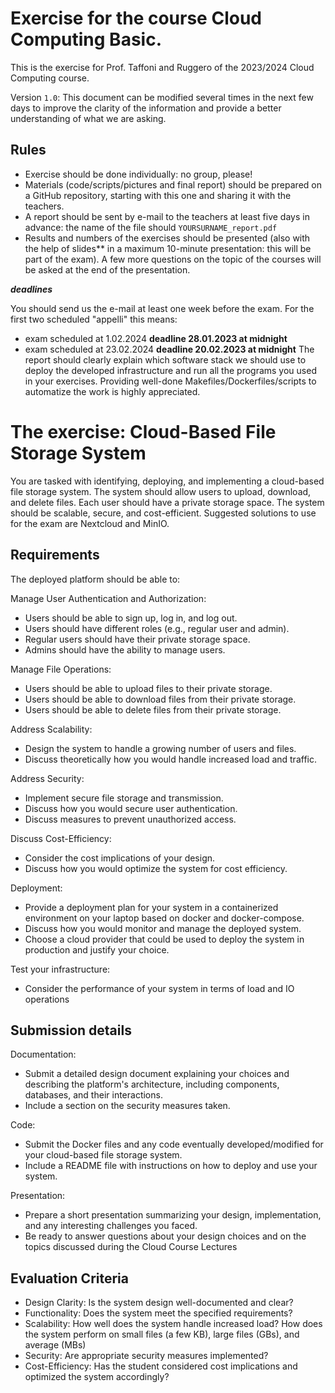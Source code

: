 # Exercise  for the course Cloud Computing Basic.

This is the exercise for Prof. Taffoni and Ruggero of the 2023/2024 Cloud Computing course.

Version `1.0`: This document can be modified several times in the next few days to improve the clarity of the information and provide a better understanding of what we are asking.

## Rules

- Exercise should be done individually: no group, please!
- Materials (code/scripts/pictures and final report) should be prepared on a GitHub repository, starting with this one and sharing it with the teachers.
- A report should be sent by e-mail to the teachers at least five days in advance: the name of the file should `YOURSURNAME_report.pdf`
- Results and numbers of the exercises should be presented (also with the help of slides** in a maximum 10-minute presentation: this will be part of the exam). A few more questions on the topic of the courses will be asked at the end of the presentation.

***deadlines***

You should send us the e-mail at least one week before the exam. For the first two  scheduled "appelli" this means:
 - exam scheduled at 1.02.2024  **deadline 28.01.2023 at midnight**
 - exam scheduled at 23.02.2024  **deadline 20.02.2023 at midnight**
The report should clearly explain which software stack we should use to deploy the developed infrastructure and run all the programs you used in your exercises. Providing well-done Makefiles/Dockerfiles/scripts to automatize the work is highly appreciated.

# The exercise: Cloud-Based File Storage System

You are tasked with identifying, deploying, and implementing a cloud-based file storage system. The system should allow users to upload, download, and delete files. Each user should have a private storage space. The system should be scalable, secure, and cost-efficient. Suggested solutions to use for the exam are Nextcloud and MinIO.

## Requirements

The deployed platform should be able to:

Manage User Authentication and Authorization:
- Users should be able to sign up, log in, and log out.
- Users should have different roles (e.g., regular user and admin).
- Regular users should have their private storage space.
- Admins should have the ability to manage users.

Manage File Operations:
- Users should be able to upload files to their private storage.
- Users should be able to download files from their private storage.
- Users should be able to delete files from their private storage.

Address Scalability:
- Design the system to handle a growing number of users and files.
- Discuss theoretically how you would handle increased load and traffic.

Address Security:
- Implement secure file storage and transmission.
- Discuss how you would secure user authentication.
- Discuss measures to prevent unauthorized access.

Discuss Cost-Efficiency:
- Consider the cost implications of your design.
- Discuss how you would optimize the system for cost efficiency.

Deployment:
- Provide a deployment plan for your system in a containerized environment on your laptop based on docker and docker-compose.
- Discuss how you would monitor and manage the deployed system.
- Choose a cloud provider that could be used to deploy the system in production and justify your choice.

Test your infrastructure:
- Consider the performance of your system in terms of load and IO operations

## Submission details

Documentation:
- Submit a detailed design document explaining your choices and describing the platform's architecture, including components, databases, and their interactions.
- Include a section on the security measures taken.

Code:
- Submit the Docker files and any code eventually developed/modified for your cloud-based file storage system.
- Include a README file with instructions on how to deploy and use your system.

Presentation:
- Prepare a short presentation summarizing your design, implementation, and any interesting challenges you faced.
- Be ready to answer questions about your design choices and on the topics discussed during the Cloud Course Lectures

## Evaluation Criteria

- Design Clarity: Is the system design well-documented and clear?
- Functionality: Does the system meet the specified requirements?
- Scalability: How well does the system handle increased load? How does the system perform on  small files (a few KB), large files (GBs), and average (MBs)
- Security: Are appropriate security measures implemented?
- Cost-Efficiency: Has the student considered cost implications and optimized the system accordingly?

